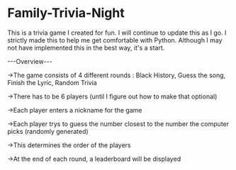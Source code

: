 # Family-Trivia-Night
This is a trivia game I created for fun.
I will continue to update this as I go.
I strictly made this to help me get comfortable with Python.
Although I may not have implemented this in the best way, it's a start.


---Overview---

->The game consists of 4 different rounds : Black History, Guess the song, Finish the Lyric, Random Trivia

->There has to be 6 players (until I figure out how to make that optional)

->Each player enters a nickname for the game

->Each player trys to guess the number closest to the number the computer picks (randomly generated)

->This determines the order of the players

->At the end of  each round, a leaderboard will be displayed
